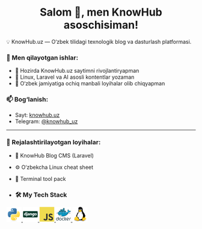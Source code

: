 <h1 align="center">Salom 👋, men KnowHub asoschisiman!</h1>

💡 KnowHub.uz — O‘zbek tilidagi texnologik blog va dasturlash platformasi.

### 📌 Men qilayotgan ishlar:
- 🔭 Hozirda KnowHub.uz saytimni rivojlantiryapman
- 🌱 Linux, Laravel va AI asosli kontentlar yozaman
- 🧠 O‘zbek jamiyatiga ochiq manbali loyihalar olib chiqyapman

### 📫 Bog‘lanish:
- Sayt: [knowhub.uz](https://knowhub.uz)
- Telegram: [@knowhub_uz](https://t.me/knowhub_uz)

---

### 🚀 Rejalashtirilayotgan loyihalar:
- 📘 KnowHub Blog CMS (Laravel)
- ⚙️ O‘zbekcha Linux cheat sheet
- 🧩 Terminal tool pack
  
- ### 🛠️ My Tech Stack

<p align="left"> 
  <a href="https://www.python.org" target="_blank"> <img src="https://raw.githubusercontent.com/devicons/devicon/master/icons/python/python-original.svg" alt="python" width="40" height="40"/> </a> 
  <a href="https://www.djangoproject.com/" target="_blank"> <img src="https://raw.githubusercontent.com/devicons/devicon/master/icons/django/django-original.svg" alt="django" width="40" height="40"/> </a>
  <a href="https://developer.mozilla.org/en-US/docs/Web/JavaScript" target="_blank"> <img src="https://raw.githubusercontent.com/devicons/devicon/master/icons/javascript/javascript-original.svg" alt="javascript" width="40" height="40"/> </a> 
  <a href="https://www.docker.com/" target="_blank"> <img src="https://raw.githubusercontent.com/devicons/devicon/master/icons/docker/docker-original-wordmark.svg" alt="docker" width="40" height="40"/> </a>
  <a href="https://www.linux.org/" target="_blank"> <img src="https://raw.githubusercontent.com/devicons/devicon/master/icons/linux/linux-original.svg" alt="linux" width="40" height="40"/> </a>
</p>

